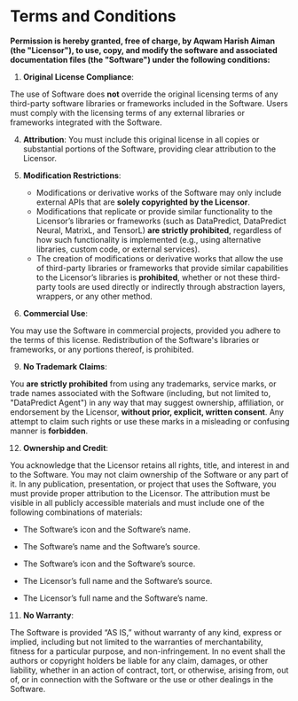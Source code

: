 # Terms and Conditions

**Permission is hereby granted, free of charge, by Aqwam Harish Aiman (the "Licensor"), to use, copy, and modify the software and associated documentation files (the "Software") under the following conditions:**

1. **Original License Compliance**:

The use of Software does **not** override the original licensing terms of any third-party software libraries or frameworks included in the Software. Users must comply with the licensing terms of any external libraries or frameworks integrated with the Software.

4. **Attribution**: You must include this original license in all copies or substantial portions of the Software, providing clear attribution to the Licensor.

5. **Modification Restrictions**:
   - Modifications or derivative works of the Software may only include external APIs that are **solely copyrighted by the Licensor**.
   - Modifications that replicate or provide similar functionality to the Licensor’s libraries or frameworks (such as DataPredict, DataPredict Neural, MatrixL, and TensorL) **are strictly prohibited**, regardless of how such functionality is implemented (e.g., using alternative libraries, custom code, or external services).
   - The creation of modifications or derivative works that allow the use of third-party libraries or frameworks that provide similar capabilities to the Licensor’s libraries is **prohibited**, whether or not these third-party tools are used directly or indirectly through abstraction layers, wrappers, or any other method.

6. **Commercial Use**:

You may use the Software in commercial projects, provided you adhere to the terms of this license. Redistribution of the Software's libraries or frameworks, or any portions thereof, is prohibited.

9. **No Trademark Claims**:

You **are strictly prohibited** from using any trademarks, service marks, or trade names associated with the Software (including, but not limited to, "DataPredict Agent") in any way that may suggest ownership, affiliation, or endorsement by the Licensor, **without prior, explicit, written consent**. Any attempt to claim such rights or use these marks in a misleading or confusing manner is **forbidden**.

12. **Ownership and Credit**:

You acknowledge that the Licensor retains all rights, title, and interest in and to the Software. You may not claim ownership of the Software or any part of it. In any publication, presentation, or project that uses the Software, you must provide proper attribution to the Licensor. The attribution must be visible in all publicly accessible materials and must include one of the following combinations of materials:

   - The Software’s icon and the Software’s name.
     
   - The Software’s name and the Software’s source.
     
   - The Software’s icon and the Software’s source.
     
   - The Licensor’s full name and the Software’s source.
     
   - The Licensor’s full name and the Software’s name.

11. **No Warranty**:

The Software is provided “AS IS,” without warranty of any kind, express or implied, including but not limited to the warranties of merchantability, fitness for a particular purpose, and non-infringement. In no event shall the authors or copyright holders be liable for any claim, damages, or other liability, whether in an action of contract, tort, or otherwise, arising from, out of, or in connection with the Software or the use or other dealings in the Software.
